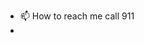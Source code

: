 
- 📫 How to reach me call 911
- 

<!---
erfancuber/erfancuber is a ✨ special ✨ repository because its `README.md` (this file) appears on your GitHub profile.
You can click the Preview link to take a look at your changes.
--->
